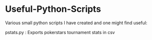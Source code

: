 # Useful-Python-Scripts

Various small python scripts I have created and one might find useful:

pstats.py : Exports pokerstars tournament stats in csv 
